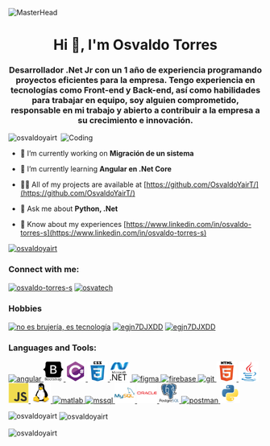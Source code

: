 ![MasterHead](https://www.xtrafondos.com/wallpapers/programacion-computadora-y-lentes-10837.jpg)

<h1 align="center">Hi 👋, I'm Osvaldo Torres</h1>
<h3 align="center">Desarrollador .Net Jr con un 1 año de experiencia programando proyectos eficientes para la empresa. Tengo experiencia en tecnologías como Front-end y Back-end, así como habilidades para trabajar en equipo, soy alguien comprometido, responsable en mi trabajo y abierto a contribuir a la empresa a su crecimiento e innovación.</h3>

<img align="right" alt ="Coding" width="400" src="https://media3.giphy.com/media/v1.Y2lkPTc5MGI3NjExc3BxMm80cnYzaGI2dHlobnVwbGI4YmZwbHZ1b3VpZnpnYml4YnIybiZlcD12MV9pbnRlcm5hbF9naWZfYnlfaWQmY3Q9Zw/qgQUggAC3Pfv687qPC/giphy.gif">

<p align="left"> <img src="https://komarev.com/ghpvc/?username=osvaldoyairt&label=Profile%20views&color=0e75b6&style=flat" alt="osvaldoyairt" /> </p>


- 🔭 I’m currently working on **Migración de un sistema**

- 🌱 I’m currently learning **Angular en .Net Core**

- 👨‍💻 All of my projects are available at [https://github.com/OsvaldoYairT/](https://github.com/OsvaldoYairT/)

- 💬 Ask me about **Python, .Net**

- 📄 Know about my experiences [https://www.linkedin.com/in/osvaldo-torres-s](https://www.linkedin.com/in/osvaldo-torres-s)


<p align="left"> <a href="https://github.com/ryo-ma/github-profile-trophy"><img src="https://github-profile-trophy.vercel.app/?username=osvaldoyairt" alt="osvaldoyairt" /></a> </p>

<h3 align="left">Connect with me:</h3>
<p align="left">
<a href="https://linkedin.com/in/osvaldo-torres-s" target="blank"><img align="center" src="https://raw.githubusercontent.com/rahuldkjain/github-profile-readme-generator/master/src/images/icons/Social/linked-in-alt.svg" alt="osvaldo-torres-s" height="30" width="40" /></a>
<a href="https://instagram.com/osvatech" target="blank"><img align="center" src="https://raw.githubusercontent.com/rahuldkjain/github-profile-readme-generator/master/src/images/icons/Social/instagram.svg" alt="osvatech" height="30" width="40" /></a>
</p>

<h3 align="left">Hobbies</h3>
<p align="left">
<a href="https://www.youtube.com/c/MM12YT" target="blank"><img align="center" src="https://raw.githubusercontent.com/rahuldkjain/github-profile-readme-generator/master/src/images/icons/Social/youtube.svg" alt="no es brujería, es tecnología" height="30" width="40" /></a>
<a href="https://discord.gg/egjn7DJXDD" target="blank"><img align="center" src="https://raw.githubusercontent.com/rahuldkjain/github-profile-readme-generator/master/src/images/icons/Social/discord.svg" alt="egjn7DJXDD" height="30" width="40" /></a>
<a href="https://www.tiktok.com/@osva_ts" target="blank"><img align="center" src="img\tik-tok.png" alt="egjn7DJXDD" height="30" width="30" /></a>
</p>

<h3 align="left">Languages and Tools:</h3>
<p align="left"> <a href="https://angular.io" target="_blank" rel="noreferrer"> <img src="https://angular.io/assets/images/logos/angular/angular.svg" alt="angular" width="40" height="40"/> </a> <a href="https://getbootstrap.com" target="_blank" rel="noreferrer"> <img src="https://raw.githubusercontent.com/devicons/devicon/master/icons/bootstrap/bootstrap-plain-wordmark.svg" alt="bootstrap" width="40" height="40"/> </a> <a href="https://www.w3schools.com/cs/" target="_blank" rel="noreferrer"> <img src="https://raw.githubusercontent.com/devicons/devicon/master/icons/csharp/csharp-original.svg" alt="csharp" width="40" height="40"/> </a> <a href="https://www.w3schools.com/css/" target="_blank" rel="noreferrer"> <img src="https://raw.githubusercontent.com/devicons/devicon/master/icons/css3/css3-original-wordmark.svg" alt="css3" width="40" height="40"/> </a> <a href="https://dotnet.microsoft.com/" target="_blank" rel="noreferrer"> <img src="https://raw.githubusercontent.com/devicons/devicon/master/icons/dot-net/dot-net-original-wordmark.svg" alt="dotnet" width="40" height="40"/> </a> <a href="https://www.figma.com/" target="_blank" rel="noreferrer"> <img src="https://www.vectorlogo.zone/logos/figma/figma-icon.svg" alt="figma" width="40" height="40"/> </a> <a href="https://firebase.google.com/" target="_blank" rel="noreferrer"> <img src="https://www.vectorlogo.zone/logos/firebase/firebase-icon.svg" alt="firebase" width="40" height="40"/> </a> <a href="https://git-scm.com/" target="_blank" rel="noreferrer"> <img src="https://www.vectorlogo.zone/logos/git-scm/git-scm-icon.svg" alt="git" width="40" height="40"/> </a> <a href="https://www.w3.org/html/" target="_blank" rel="noreferrer"> <img src="https://raw.githubusercontent.com/devicons/devicon/master/icons/html5/html5-original-wordmark.svg" alt="html5" width="40" height="40"/> </a> <a href="https://www.java.com" target="_blank" rel="noreferrer"> <img src="https://raw.githubusercontent.com/devicons/devicon/master/icons/java/java-original.svg" alt="java" width="40" height="40"/> </a> <a href="https://developer.mozilla.org/en-US/docs/Web/JavaScript" target="_blank" rel="noreferrer"> <img src="https://raw.githubusercontent.com/devicons/devicon/master/icons/javascript/javascript-original.svg" alt="javascript" width="40" height="40"/> </a> <a href="https://www.linux.org/" target="_blank" rel="noreferrer"> <img src="https://raw.githubusercontent.com/devicons/devicon/master/icons/linux/linux-original.svg" alt="linux" width="40" height="40"/> </a> <a href="https://www.mathworks.com/" target="_blank" rel="noreferrer"> <img src="https://upload.wikimedia.org/wikipedia/commons/2/21/Matlab_Logo.png" alt="matlab" width="40" height="40"/> </a> <a href="https://www.microsoft.com/en-us/sql-server" target="_blank" rel="noreferrer"> <img src="https://www.svgrepo.com/show/303229/microsoft-sql-server-logo.svg" alt="mssql" width="40" height="40"/> </a> <a href="https://www.mysql.com/" target="_blank" rel="noreferrer"> <img src="https://raw.githubusercontent.com/devicons/devicon/master/icons/mysql/mysql-original-wordmark.svg" alt="mysql" width="40" height="40"/> </a> <a href="https://www.oracle.com/" target="_blank" rel="noreferrer"> <img src="https://raw.githubusercontent.com/devicons/devicon/master/icons/oracle/oracle-original.svg" alt="oracle" width="40" height="40"/> </a> <a href="https://www.postgresql.org" target="_blank" rel="noreferrer"> <img src="https://raw.githubusercontent.com/devicons/devicon/master/icons/postgresql/postgresql-original-wordmark.svg" alt="postgresql" width="40" height="40"/> </a> <a href="https://postman.com" target="_blank" rel="noreferrer"> <img src="https://www.vectorlogo.zone/logos/getpostman/getpostman-icon.svg" alt="postman" width="40" height="40"/> </a> <a href="https://www.python.org" target="_blank" rel="noreferrer"> <img src="https://raw.githubusercontent.com/devicons/devicon/master/icons/python/python-original.svg" alt="python" width="40" height="40"/> </a> </p>

<p><img align="left" src="https://github-readme-stats.vercel.app/api/top-langs?username=osvaldoyairt&show_icons=true&locale=en&layout=compact" alt="osvaldoyairt" /></p>

<p>&nbsp;<img align="center" src="https://github-readme-stats.vercel.app/api?username=osvaldoyairt&show_icons=true&locale=en" alt="osvaldoyairt" /></p>

<p><img align="center" src="https://github-readme-streak-stats.herokuapp.com/?user=osvaldoyairt&" alt="osvaldoyairt" /></p>
